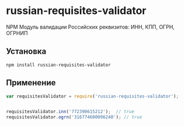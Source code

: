 russian-requisites-validator
============================

NPM Модуль валидации Российских реквизитов: ИНН, КПП, ОГРН, ОГРНИП

## Установка
```
npm install russian-requisites-validator
```

## Применение
```js
var requisitesValidator = require('russian-requisites-validator');


requisitesValidator.inn('772390615212');  // true
requisitesValidator.ogrn('316774600096240'); // true


```